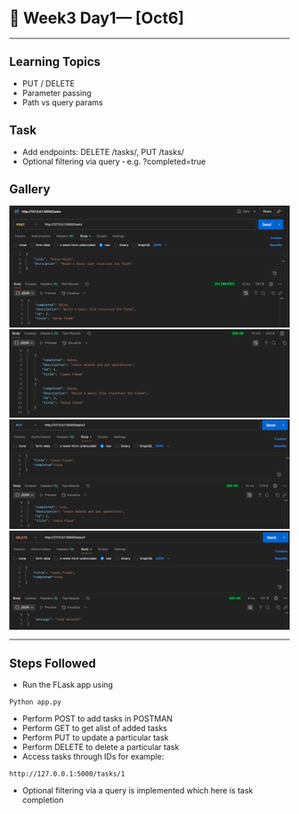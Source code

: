 # 📝 Week3 Day1— [Oct6]

---

## Learning Topics
- PUT / DELETE
- Parameter passing
- Path vs query params
## Task
- Add endpoints: DELETE /tasks/<id>, PUT /tasks/<id>
- Optional filtering via query ‑ e.g. ?completed=true

## Gallery

![Screenshot 1](./images/image1.png)
![Screenshot 2](./images/image2.png)
![Screenshot 3](./images/image3.png)
![Screenshot 4](./images/image4.png)

---

## Steps Followed

-   Run the FLask app using 
```
Python app.py
```
-	Perform POST to add tasks in POSTMAN
-   Perform GET to get alist of added tasks
-   Perform PUT to update a particular task 
-   Perform DELETE to delete a particular task
-   Access tasks through IDs for example:
```
http://127.0.0.1:5000/tasks/1
```
- Optional filtering via a query is implemented which here is task completion